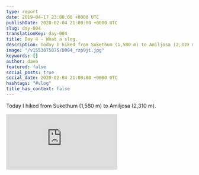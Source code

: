 ```yaml
---
type: report
date: 2019-04-17 23:00:00 +0000 UTC
publishDate: 2020-02-04 21:00:00 +0000 UTC
slug: day-004
translationKey: day-004
title: Day 4 - What a slog.
description: Today I hiked from Sukethum (1,580 m) to Amiljosa (2,310 m).
image: "/v1553075075/D004_rzp9ji.jpg"
keywords: []
author: dave
featured: false
social_posts: true
social_date: 2020-02-04 21:00:00 +0000 UTC
hashtags: "#vlog"
title_has_context: false
---
```


Today I hiked from Sukethum (1,580 m) to Amiljosa (2,310 m).

<iframe class="youtube" src="https://www.youtube.com/embed/KRifKfUb64k" frameborder="0" allow="accelerometer; autoplay; encrypted-media; gyroscope; picture-in-picture" allowfullscreen></iframe>

